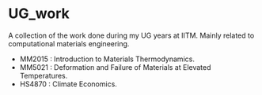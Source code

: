 # UG_work
A collection of the work done during my UG years at IITM. Mainly related to computational materials engineering.

* MM2015 : Introduction to Materials Thermodynamics.
* MM5021 : Deformation and Failure of Materials at Elevated Temperatures.
* HS4870 : Climate Economics.
